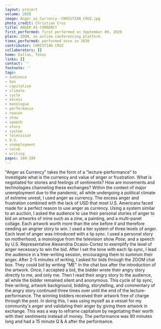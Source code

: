 ```yaml
---
layout: project
volume: 2020
image: Anger_as_Currency--CHRISTIAN_CRUZ.jpg
photo_credit: Christian Cruz
title: ANGER AS CURRENCY
first_performed: first performed on September 09, 2020
place: ZOOM, an online conferencing platform.
times_performed: performed once in 2020
contributor: CHRISTIAN CRUZ
collaborators: []
home: Dallas, Texas
links: []
contact: ''
footnote: ''
tags:
- audience
- box
- capitalism
- climate
- cycle
- excess
- monologue
- performance
- reason
- show
- speech
- story
- system
- television
- U.S.
- unemployment
- value
- writing
pages: 188-189
---
```




"Anger as Currency" takes the form of a "lecture-performance" to investigate what is the currency and value of anger or frustration.  What is negotiated for stories and feelings of sentiments? How are movements and technologies channeling these exchanges? Within the context of major unemployment due to the pandemic, all while undergoing a political climate of extreme unrest, I used anger as currency. The excess anger and frustration combined with the lack of USD that most U.S. Americans faced made for a perfect reason to use anger as currency. Using a system similar to an auction, I asked the audience to use their personal stories of anger to bid on artworks of mine such as a zine, a painting, and a multi-panel collage. Each artwork worth more than the one before it and therefore needing an angrier story to win. I used a tier system of three levels of anger. Each level of anger was introduced with a lip sync. I used a personal story on motherhood, a monologue from the television show *Pose,* and a speech by U.S. Representative Alexandria Ocasio-Cortez to exemplify the level of anger necessary to win the bid. After I set the tone with each lip sync, I lead the audience in a free-writing session, encouraging them to summon their anger. After 2-5 minutes of writing, I asked for bids through the ZOOM chat box. They could bid by writing "ME" in the chat box after the introduction of the artwork. Once, I accepted a bid, the bidder wrote their angry story directly to me, and only me. Then I read their angry story to the audience, all while the bidder remained silent and anonymous. This cycle of lip sync, free-writing, artwork background, bidding, storytelling, and commentary of the angry story continued three times over until the end of the lecture-performance. The winning bidders received their artwork free of charge through the post. In doing this, I was using myself as a vessel for my community's anger and validating their anger by giving them artwork in exchange. This was a way to reframe capitalism by negotiating their worth with their sentiments instead of money. The performance was 90 minutes long and had a 15 minute Q & A after the performance.
